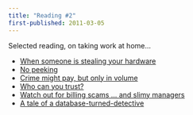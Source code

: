 ```yaml
---
title: "Reading #2"
first-published: 2011-03-05
---
```


Selected reading, on taking work at home...

<ul>
  <li><a href="http://www.infoworld.com/print/22511">When someone is stealing your hardware</a></li>
  <li><a href="http://www.infoworld.com/print/60594">No peeking</a></li>
  <li><a href="http://www.infoworld.com/print/60669">Crime might pay, but only in volume</a></li>
  <li><a href="http://www.infoworld.com/print/60659">Who can you trust?</a></li>
  <li><a href="http://www.infoworld.com/print/20559">Watch out for billing scams … and slimy managers</a></li>
  <li><a href="http://www.infoworld.com/print/114447">A tale of a database-turned-detective</a></li>
</ul>

